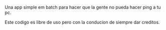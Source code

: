 Una app simple em batch para hacer que la gente no pueda hacer ping a tu pc.

Este codigo es libre de uso pero con la conducion de siempre dar creditos.
